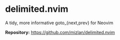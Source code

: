# delimited.nvim

A tidy, more informative goto\_{next,prev} for Neovim

**Repository:** <https://github.com/mizlan/delimited.nvim>
